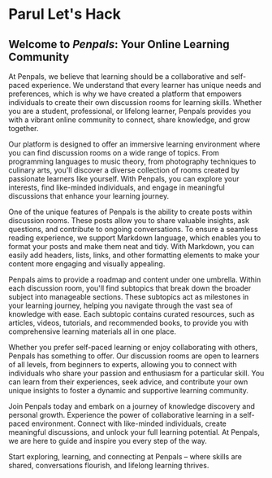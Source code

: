 # Parul Let's Hack
## Welcome to *Penpals*: Your Online Learning Community

At Penpals, we believe that learning should be a collaborative and self-paced experience. We understand that every learner has unique needs and preferences, which is why we have created a platform that empowers individuals to create their own discussion rooms for learning skills. Whether you are a student, professional, or lifelong learner, Penpals provides you with a vibrant online community to connect, share knowledge, and grow together.

Our platform is designed to offer an immersive learning environment where you can find discussion rooms on a wide range of topics. From programming languages to music theory, from photography techniques to culinary arts, you'll discover a diverse collection of rooms created by passionate learners like yourself. With Penpals, you can explore your interests, find like-minded individuals, and engage in meaningful discussions that enhance your learning journey.

One of the unique features of Penpals is the ability to create posts within discussion rooms. These posts allow you to share valuable insights, ask questions, and contribute to ongoing conversations. To ensure a seamless reading experience, we support Markdown language, which enables you to format your posts and make them neat and tidy. With Markdown, you can easily add headers, lists, links, and other formatting elements to make your content more engaging and visually appealing.

Penpals aims to provide a roadmap and content under one umbrella. Within each discussion room, you'll find subtopics that break down the broader subject into manageable sections. These subtopics act as milestones in your learning journey, helping you navigate through the vast sea of knowledge with ease. Each subtopic contains curated resources, such as articles, videos, tutorials, and recommended books, to provide you with comprehensive learning materials all in one place.

Whether you prefer self-paced learning or enjoy collaborating with others, Penpals has something to offer. Our discussion rooms are open to learners of all levels, from beginners to experts, allowing you to connect with individuals who share your passion and enthusiasm for a particular skill. You can learn from their experiences, seek advice, and contribute your own unique insights to foster a dynamic and supportive learning community.

Join Penpals today and embark on a journey of knowledge discovery and personal growth. Experience the power of collaborative learning in a self-paced environment. Connect with like-minded individuals, create meaningful discussions, and unlock your full learning potential. At Penpals, we are here to guide and inspire you every step of the way.

Start exploring, learning, and connecting at Penpals – where skills are shared, conversations flourish, and lifelong learning thrives.